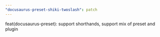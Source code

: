 ```yaml
---
"docusaurus-preset-shiki-twoslash": patch
---
```


feat(docusaurus-preset): support shorthands, support mix of preset and plugin
